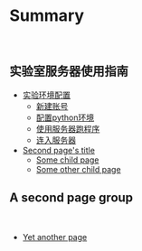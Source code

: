 # Summary
​
## 实验室服务器使用指南
<!-- ​~~食~~ -->

* [实验环境配置](doc/page1/README.md)
    * [新建账号](page1/page1-1.md)
    * [配置python环境](part1/page1-2.md)
    * [使用服务器跑程序](part1/page1-3.md)
    * [连入服务器](part1/page1-4.md)
* [Second page's title](page2/README.md)
    * [Some child page](page2/page2-1.md)
    * [Some other child page](part2/page2-2.md)

## A second page group
​
* [Yet another page](another-page.md)
